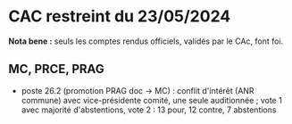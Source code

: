 # CAC restreint du 23/05/2024

**Nota bene :** seuls les comptes rendus officiels, validés par le CAc, font foi.

## MC, PRCE, PRAG

- poste 26.2 (promotion PRAG doc -> MC) : conflit d'intérêt (ANR commune) avec vice-présidente comité, une seule auditionnée ; vote 1 avec majorité d'abstentions, vote 2 : 13 pour, 12 contre, 7 abstentions